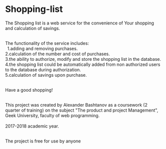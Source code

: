 # Shopping-list
The Shopping list is a web service for the convenience of Your shopping and calculation of savings. 

<br>The functionality of the service includes: 
<br>&ensp;1.adding and removing purchases. 
<br>2.calculation of the number and cost of purchases. 
<br>3.the ability to authorize, modify and store the shopping list in the database. 
<br>4.the shopping list could be automatically added from non authorized users to the database during authorization. 
<br>5.calculation of savings upon purchase.

<br>Have a good shopping!

<br>This project was created by Alexander Bashtanov as a coursework (2 quarter of training) on the subject 
"The product and project Management", 
Geek University, faculty of web programming. 
<br><br>2017-2018 academic year. 

<br>The project is free for use by anyone

